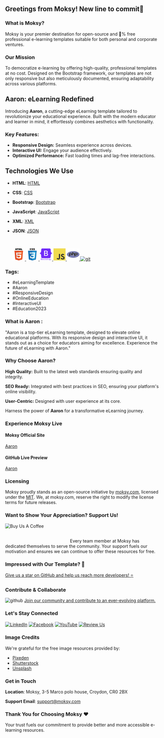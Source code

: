 ## Greetings from Moksy! New line to commit👋

### What is Moksy?
Moksy is your premier destination for open-source and 💯% free professional e-learning templates suitable for both personal and corporate ventures.

### Our Mission
To democratize e-learning by offering high-quality, professional templates at no cost. Designed on the Bootstrap framework, our templates are not only responsive but also meticulously documented, ensuring adaptability across various platforms.

## Aaron: eLearning Redefined

Introducing **Aaron**, a cutting-edge eLearning template tailored to revolutionize your educational experience. Built with the modern educator and learner in mind, it effortlessly combines aesthetics with functionality.

### Key Features:
- **Responsive Design:** Seamless experience across devices.
- **Interactive UI:** Engage your audience effectively.
- **Optimized Performance:** Fast loading times and lag-free interactions.

## Technologies We Use

- **HTML**: [HTML](https://developer.mozilla.org/en-US/docs/Web/HTML)
- **CSS**: [CSS](https://developer.mozilla.org/en-US/docs/Web/CSS)
- **Bootstrap**: [Bootstrap](https://getbootstrap.com/)
- **JavaScript**: [JavaScript](https://developer.mozilla.org/en-US/docs/Web/JavaScript)
- **XML**: [XML](https://www.w3.org/XML/)
- **JSON**: [JSON](https://www.json.org/json-en.html)

  <br/>  <br/>
<a href="https://www.w3.org/html/" target="_blank"> <img src="https://raw.githubusercontent.com/devicons/devicon/master/icons/html5/html5-original-wordmark.svg" alt="html5" width="40" height="40"/> </a>
<a href="https://www.w3schools.com/css/" target="_blank"> <img src="https://raw.githubusercontent.com/devicons/devicon/master/icons/css3/css3-original-wordmark.svg" alt="css3" width="40" height="40"/> </a> 
<a href="https://getbootstrap.com" target="_blank"> <img src="https://raw.githubusercontent.com/devicons/devicon/master/icons/bootstrap/bootstrap-plain-wordmark.svg" alt="bootstrap" width="40" height="40"/> </a>
<a href="https://developer.mozilla.org/en-US/docs/Web/JavaScript" target="_blank" rel="no-referrer"> <img src="https://raw.githubusercontent.com/devicons/devicon/master/icons/javascript/javascript-original.svg" alt="javascript" width="40" height="40"/> </a>
<a href="https://www.php.net" target="_blank" rel="no-referrer"> <img src="https://raw.githubusercontent.com/devicons/devicon/master/icons/php/php-original.svg" alt="php" width="40" height="40"/> </a>
<a href="https://git-scm.com/" target="_blank"> <img src="https://www.vectorlogo.zone/logos/git-scm/git-scm-icon.svg" alt="git" width="40" height="40"/> </a> 



### Tags:
- #eLearningTemplate
- #Aaron
- #ResponsiveDesign
- #OnlineEducation
- #InteractiveUI
- #Education2023

### What is Aaron :
"Aaron is a top-tier eLearning template, designed to elevate online educational platforms. With its responsive design and interactive UI, it stands out as a choice for educators aiming for excellence. Experience the future of eLearning with Aaron."

### Why Choose Aaron?
**High Quality:** Built to the latest web standards ensuring quality and integrity.

**SEO Ready:** Integrated with best practices in SEO, ensuring your platform's online visibility.

**User-Centric:** Designed with user experience at its core.

Harness the power of **Aaron** for a transformative eLearning journey.


### Experience Moksy Live
#### Moksy Official Site
[Aaron](https://moksy.com/templates/aaron)

#### GitHub Live Preview
[Aaron](https://moksy-lab.github.io/aaron)

### Licensing
Moksy proudly stands as an open-source initiative by [moksy.com](https://moksy.com), licensed under the [MIT](https://opensource.org/licenses/MIT). We, at moksy.com, reserve the right to modify the license terms for future releases.

### Want to Show Your Appreciation? Support Us!
<a href="https://www.paypal.com/donate/?hosted_button_id=Q279LEZ5BAWBY">
    <img align="left" src="https://cdn.buymeacoffee.com/buttons/v2/default-yellow.png" height="50" width="210" alt="Buy Us A Coffee" />
</a>

<br/><br/>

Every team member at Moksy has dedicated themselves to serve the community. Your support fuels our motivation and ensures we can continue to offer these resources for free.

### Impressed with Our Template? 🌟
<a href="https://github.com/Moksy-Lab/Aaron">
    Give us a star on GitHub and help us reach more developers! ⭐️
</a>

### Contribute & Collaborate
<img src="https://cdn.jsdelivr.net/npm/simple-icons@3.0.1/icons/github.svg" alt="github" width="40" height="40"/>
<a href="https://github.com/Moksy-Lab/Aaron">
Join our community and contribute to an ever-evolving platform.
</a>

### Let's Stay Connected
<p align="left">
<a href="https://www.linkedin.com/company/moksyuk/" target="blank"><img align="center" src="https://raw.githubusercontent.com/rahuldkjain/github-profile-readme-generator/master/src/images/icons/Social/linked-in-alt.svg" alt="LinkedIn" height="30" width="40" /></a>
<a href="https://www.facebook.com/moksyuk" target="blank"><img align="center" src="https://raw.githubusercontent.com/rahuldkjain/github-profile-readme-generator/master/src/images/icons/Social/facebook.svg" alt="Facebook" height="30" width="40" /></a>
<a href="https://www.youtube.com/channel/UCTXQx-lXRoOeGy9b-B0RXMg" target="blank"><img align="center" src="https://raw.githubusercontent.com/rahuldkjain/github-profile-readme-generator/master/src/images/icons/Social/youtube.svg" alt="YouTube" height="30" width="40" /></a>
<a href="https://g.page/r/CWIjjM1wv6tFEB0/review" target="blank"><img align="center" src="https://png.pngtree.com/element_our/sm/20180526/sm_5b09436fd0515.jpg" alt="Review Us" height="30" width="40" /></a>   
</p>

### Image Credits
We're grateful for the free image resources provided by:
- [Pixeden](https://www.pixeden.com/)
- [Shutterstock](https://www.shutterstock.com/)
- [Unsplash](https://unsplash.com/)

### Get in Touch
**Location**: Moksy, 3-5 Marco polo house, Croydon, CR0 2BX

**Support Email**: support@moksy.com

### Thank You for Choosing Moksy ❤️
Your trust fuels our commitment to provide better and more accessible e-learning resources.